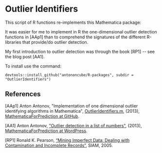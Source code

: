 # Outlier Identifiers

This script of R functions re-implements this Mathematica package:

It was easier for me to implement in R the one-dimensional outlier detection functions
in [AAp1] than to comprehend the signatures of the different R-libraries that provide/do
outlier detection.

My first introduction to outlier detection was through the book [RP1] -- see the blog post [AA1].

To install use the command:

    devtools::install_github("antononcube/R-packages", subdir = "OutlierIdentifiers") 
    
## References

[AAp1] Anton Antonov, "Implementation of one dimensional outlier identifying algorithms in Mathematica",
[OutlierIdentifiers.m](https://github.com/antononcube/MathematicaForPrediction/blob/master/OutlierIdentifiers.m), 
(2013), [MathematicaForPrediction at GitHub](https://github.com/antononcube/MathematicaForPrediction).

[AA1] Anton Antonov, 
["Outlier detection in a list of numbers"](https://mathematicaforprediction.wordpress.com/2013/10/16/outlier-detection-in-a-list-of-numbers/),
(2013), 
[MathematicaForPrediction at WordPress](https://mathematicaforprediction.wordpress.com).

[RP1] Ronald K. Pearson, 
[“Mining Imperfect Data: Dealing with Contamination and Incomplete Records”](https://www.amazon.com/Mining-Imperfect-Data-Contamination-Incomplete/dp/0898715822), 
SIAM, 2005.
